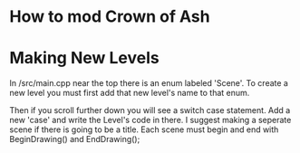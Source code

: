 # How to mod Crown of Ash

# Making New Levels
In /src/main.cpp near the top there is an enum labeled 'Scene'. To create a new level you must first add that new level's name to that enum. 

Then if you scroll further down you will see a switch case statement. Add a new 'case' and write the Level's code in there. I suggest making a seperate scene if there is going to be a title. Each scene must begin and end with BeginDrawing() and EndDrawing();